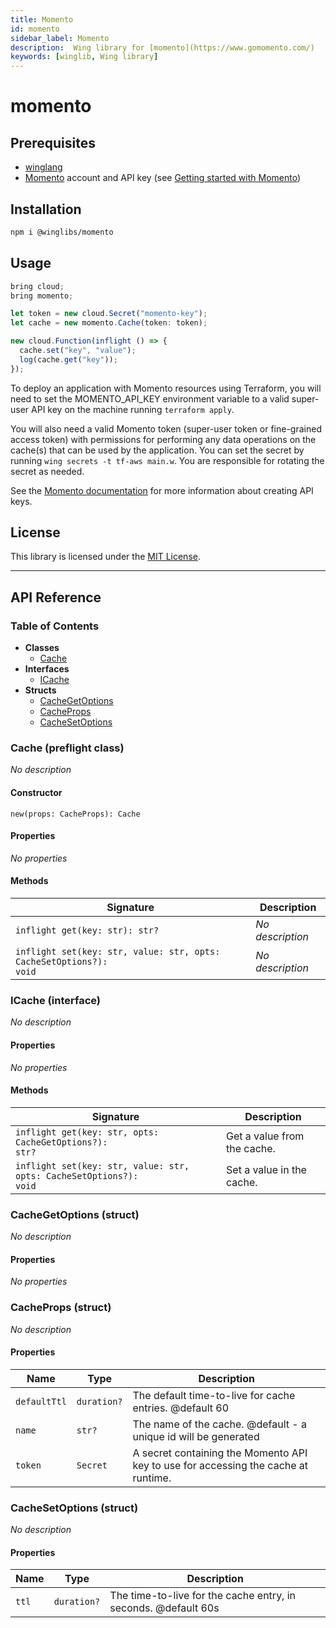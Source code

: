 ```yaml
---
title: Momento
id: momento
sidebar_label: Momento
description:  Wing library for [momento](https://www.gomomento.com/)
keywords: [winglib, Wing library]
---
```

# momento

## Prerequisites

* [winglang](https://winglang.io)
* [Momento](https://www.gomomento.com/) account and API key (see [Getting started with Momento](https://docs.momentohq.com/cache/getting-started))

## Installation

```sh
npm i @winglibs/momento
```

## Usage

```js
bring cloud;
bring momento;

let token = new cloud.Secret("momento-key");
let cache = new momento.Cache(token: token);

new cloud.Function(inflight () => {
  cache.set("key", "value");
  log(cache.get("key"));
});
```

To deploy an application with Momento resources using Terraform, you will need to set the MOMENTO_API_KEY environment variable to a valid super-user API key on the machine running `terraform apply`.

You will also need a valid Momento token (super-user token or fine-grained access token) with permissions for performing any data operations on the cache(s) that can be used by the application.
You can set the secret by running `wing secrets -t tf-aws main.w`.
You are responsible for rotating the secret as needed.

See the [Momento documentation](https://docs.momentohq.com/cache/develop/authentication/api-keys) for more information about creating API keys.

## License

This library is licensed under the [MIT License](./LICENSE).

---
## API Reference

### Table of Contents

- **Classes**
  - <a href="#@winglibs/momento.Cache">Cache</a>
- **Interfaces**
  - <a href="#@winglibs/momento.ICache">ICache</a>
- **Structs**
  - <a href="#@winglibs/momento.CacheGetOptions">CacheGetOptions</a>
  - <a href="#@winglibs/momento.CacheProps">CacheProps</a>
  - <a href="#@winglibs/momento.CacheSetOptions">CacheSetOptions</a>

### Cache (preflight class) <a class="wing-docs-anchor" id="@winglibs/momento.Cache"></a>

*No description*

#### Constructor

```
new(props: CacheProps): Cache
```

#### Properties

*No properties*

#### Methods

| **Signature** | **Description** |
| --- | --- |
| <code>inflight get(key: str): str?</code> | *No description* |
| <code>inflight set(key: str, value: str, opts: CacheSetOptions?): void</code> | *No description* |

### ICache (interface) <a class="wing-docs-anchor" id="@winglibs/momento.ICache"></a>

*No description*

#### Properties

*No properties*

#### Methods

| **Signature** | **Description** |
| --- | --- |
| <code>inflight get(key: str, opts: CacheGetOptions?): str?</code> | Get a value from the cache. |
| <code>inflight set(key: str, value: str, opts: CacheSetOptions?): void</code> | Set a value in the cache. |

### CacheGetOptions (struct) <a class="wing-docs-anchor" id="@winglibs/momento.CacheGetOptions"></a>

*No description*

#### Properties

*No properties*

### CacheProps (struct) <a class="wing-docs-anchor" id="@winglibs/momento.CacheProps"></a>

*No description*

#### Properties

| **Name** | **Type** | **Description** |
| --- | --- | --- |
| <code>defaultTtl</code> | <code>duration?</code> | The default time-to-live for cache entries. @default 60 |
| <code>name</code> | <code>str?</code> | The name of the cache. @default - a unique id will be generated |
| <code>token</code> | <code>Secret</code> | A secret containing the Momento API key to use for accessing the cache at runtime. |

### CacheSetOptions (struct) <a class="wing-docs-anchor" id="@winglibs/momento.CacheSetOptions"></a>

*No description*

#### Properties

| **Name** | **Type** | **Description** |
| --- | --- | --- |
| <code>ttl</code> | <code>duration?</code> | The time-to-live for the cache entry, in seconds. @default 60s |


